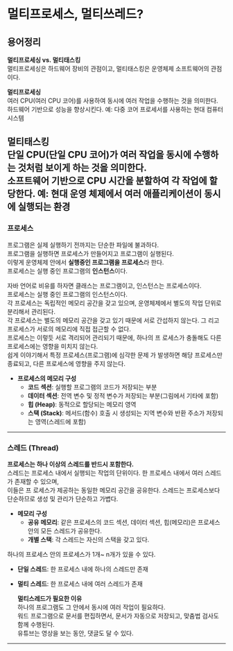 # 멀티프로세스, 멀티쓰레드?

## 용어정리
**멀티프로세싱 vs. 멀티태스킹**  
멀티프로세싱은 하드웨어 장비의 관점이고, 멀티태스킹은 운영체제 소프트웨어의 관점이다.

**멀티프로세싱**  
여러 CPU(여러 CPU 코어)를 사용하여 동시에 여러 작업을 수행하는 것을 의미한다.   
하드웨어 기반으로 성능을 향상시킨다.
예: 다중 코어 프로세서를 사용하는 현대 컴퓨터 시스템

**멀티태스킹**  
단일 CPU(단일 CPU 코어)가 여러 작업을 동시에 수행하는 것처럼 보이게 하는 것을 의미한다.   
소프트웨어 기반으로 CPU 시간을 분할하여 각 작업에 할당한다.
예: 현대 운영 체제에서 여러 애플리케이션이 동시에 실행되는 환경
---
### 프로세스  
프로그램은 실제 실행하기 전까지는 단순한 파일에 불과하다.  
프로그램을 실행하면 프로세스가 만들어지고 프로그램이 실행된다.    
이렇게 운영체제 안에서 **실행중인 프로그램을 프로세스**라 한다.    
프로세스는 실행 중인 프로그램의 **인스턴스**이다.  

자바 언어로 비유를 하자면 클래스는 프로그램이고, 인스턴스는 프로세스이다.  
프로세스는 실행 중인 프로그램의 인스턴스이다.   
각 프로세스는 독립적인 메모리 공간을 갖고 있으며, 운영체제에서 별도의 작업 단위로 분리해서 관리된다.  
각 프로세스는 별도의 메모리 공간을 갖고 있기 때문에 서로 간섭하지 않는다. 그 리고 프로세스가 서로의 메모리에 직접 접근할 수 없다.   
프로세스는 이렇듯 서로 격리되어 관리되기 때문에, 하나의 프 로세스가 충돌해도 다른 프로세스에는 영향을 미치지 않는다.   
쉽게 이야기해서 특정 프로세스(프로그램)에 심각한 문제 가 발생하면 해당 프로세스만 종료되고, 다른 프로세스에 영향을 주지 않는다.  
- **프로세스의 메모리 구성**
  - **코드 섹션**: 실행할 프로그램의 코드가 저장되는 부분
  - **데이터 섹션**: 전역 변수 및 정적 변수가 저장되는 부분(그림에서 기타에 포함)
  - **힙 (Heap)**: 동적으로 할당되는 메모리 영역
  - **스택 (Stack)**: 메서드(함수) 호출 시 생성되는 지역 변수와 반환 주소가 저장되는 영역(스레드에 포함)

----
### 스레드 (Thread)  
**프로세스는 하나 이상의 스레드를 반드시 포함한다.**  
스레드는 프로세스 내에서 실행되는 작업의 단위이다. 한 프로세스 내에서 여러 스레드가 존재할 수 있으며,   
이들은 프 로세스가 제공하는 동일한 메모리 공간을 공유한다. 스레드는 프로세스보다 단순하므로 생성 및 관리가 단순하고 가볍다.  

- **메모리 구성**
  - **공유 메모리**: 같은 프로세스의 코드 섹션, 데이터 섹션, 힙(메모리)은 프로세스 안의 모든 스레드가 공유한다. 
  - **개별 스택**: 각 스레드는 자신의 스택을 갖고 있다.

하나의 프로세스 안의 프로세스가 1개~ n개가 있을 수 있다.  
- **단일 스레드**: 한 프로세스 내에 하나의 스레드만 존재
- **멀티 스레드**: 한 프로세스 내에 여러 스레드가 존재  


  **멀티스레드가 필요한 이유**  
  하나의 프로그램도 그 안에서 동시에 여러 작업이 필요하다.  
  워드 프로그램으로 문서를 편집하면서, 문서가 자동으로 저장되고, 맞춤법 검사도 함께 수행된다.   
  유튜브는 영상을 보는 동안, 댓글도 달 수 있다.

----


